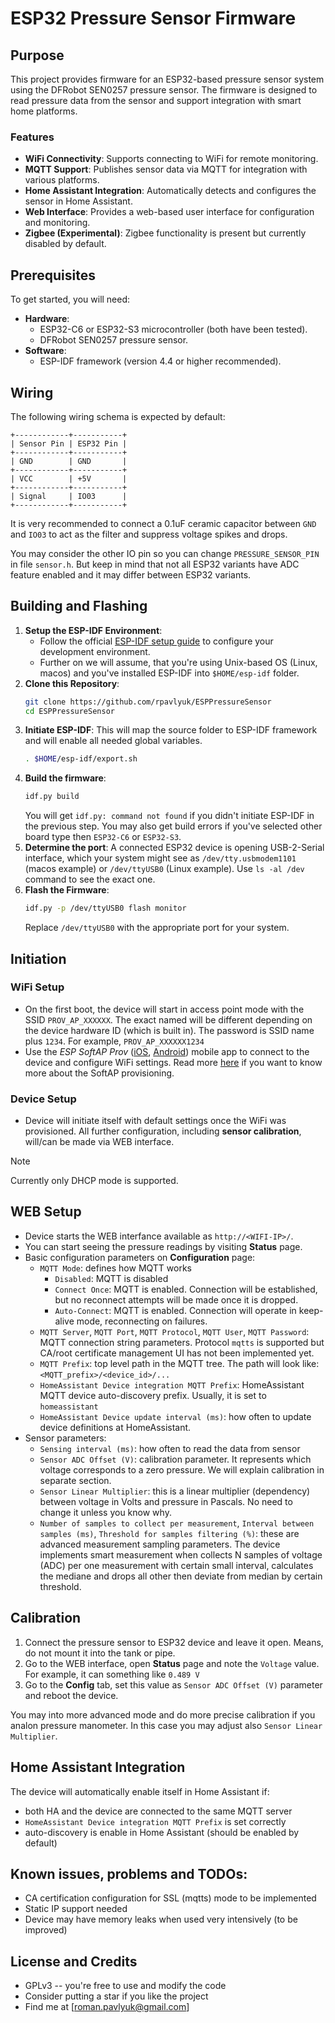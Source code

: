 # ESP32 Pressure Sensor Firmware

## Purpose
This project provides firmware for an ESP32-based pressure sensor system using the DFRobot SEN0257 pressure sensor. The firmware is designed to read pressure data from the sensor and support integration with smart home platforms.

### Features
- **WiFi Connectivity**: Supports connecting to WiFi for remote monitoring.
- **MQTT Support**: Publishes sensor data via MQTT for integration with various platforms.
- **Home Assistant Integration**: Automatically detects and configures the sensor in Home Assistant.
- **Web Interface**: Provides a web-based user interface for configuration and monitoring.
- **Zigbee (Experimental)**: Zigbee functionality is present but currently disabled by default.

## Prerequisites
To get started, you will need:
- **Hardware**:
  - ESP32-C6 or ESP32-S3 microcontroller (both have been tested).
  - DFRobot SEN0257 pressure sensor.
- **Software**:
  - ESP-IDF framework (version 4.4 or higher recommended).

## Wiring
The following wiring schema is expected by default:
```
+------------+-----------+
| Sensor Pin | ESP32 Pin |
+------------+-----------+
| GND        | GND       |
+------------+-----------+
| VCC        | +5V       |
+------------+-----------+
| Signal     | IO03      |
+------------+-----------+
```
It is very recommended to connect a 0.1uF ceramic capacitor between `GND` and `IO03` to act as the filter and suppress voltage spikes and drops.

You may consider the other IO pin so you can change `PRESSURE_SENSOR_PIN` in file `sensor.h`. But keep in mind that not all ESP32 variants have ADC feature enabled and it may differ between ESP32 variants.

## Building and Flashing
1. **Setup the ESP-IDF Environment**:
   - Follow the official [ESP-IDF setup guide](https://docs.espressif.com/projects/esp-idf/en/latest/esp32/get-started/index.html) to configure your development environment.
   - Further on we will assume, that you're using Unix-based OS (Linux, macos) and you've installed ESP-IDF into `$HOME/esp-idf` folder.
2. **Clone this Repository**:
   ```bash
   git clone https://github.com/rpavlyuk/ESPPressureSensor
   cd ESPPressureSensor
   ```
3. **Initiate ESP-IDF**:
  This will map the source folder to ESP-IDF framework and will enable all needed global variables.
   ```bash
   . $HOME/esp-idf/export.sh
   ```
4. **Build the firmware**:
   ```bash
   idf.py build
   ```
   You will get `idf.py: command not found` if you didn't initiate ESP-IDF in the previous step.
   You may also get build errors if you've selected other board type then `ESP32-C6` or `ESP32-S3`.
5. **Determine the port**:
  A connected ESP32 device is opening USB-2-Serial interface, which your system might see as `/dev/tty.usbmodem1101` (macos example) or `/dev/ttyUSB0` (Linux example). Use `ls -al /dev` command to see the exact one.
6. **Flash the Firmware**:
   ```bash
   idf.py -p /dev/ttyUSB0 flash monitor
   ```
   Replace `/dev/ttyUSB0` with the appropriate port for your system.

## Initiation

### WiFi Setup
* On the first boot, the device will start in access point mode with the SSID `PROV_AP_XXXXXX`. The exact named will be different depending on the device hardware ID (which is built in). The password is SSID name plus `1234`. For example, `PROV_AP_XXXXXX1234`
* Use the *ESP SoftAP Prov* ([iOS](https://apps.apple.com/us/app/esp-softap-provisioning/id1474040630), [Android](https://play.google.com/store/apps/details?id=com.espressif.provsoftap&hl=en)) mobile app to connect to the device and configure WiFi settings. Read more [here](https://docs.espressif.com/projects/esp-idf/en/stable/esp32/api-reference/provisioning/provisioning.html#provisioning-tools) if you want to know more about the SoftAP provisioning.

### Device Setup
* Device will initiate itself with default settings once the WiFi was provisioned. All further configuration, including **sensor calibration**, will/can be made via WEB interface.
> [!NOTE]
> Currently only DHCP mode is supported.

## WEB Setup
* Device starts the WEB interfance available as `http://<WIFI-IP>/`.
* You can start seeing the pressure readings by visiting **Status** page.
* Basic configuration parameters on **Configuration** page:
  * `MQTT Mode`: defines how MQTT works
    - `Disabled`: MQTT is disabled
    - `Connect Once`: MQTT is enabled. Connection will be established, but no reconnect attempts will be made once it is dropped.
    - `Auto-Connect`: MQTT is enabled. Connection will operate in keep-alive mode, reconnecting on failures.
  * `MQTT Server`, `MQTT Port`, `MQTT Protocol`, `MQTT User`, `MQTT Password`: MQTT connection string parameters. Protocol `mqtts` is supported but CA/root certificate management UI has not been implemented yet.
  * `MQTT Prefix`: top level path in the MQTT tree. The path will look like: `<MQTT_prefix>/<device_id>/...`
  * `HomeAssistant Device integration MQTT Prefix`: HomeAssistant MQTT device auto-discovery prefix. Usually, it is set to `homeassistant`
  * `HomeAssistant Device update interval (ms)`: how often to update device definitions at HomeAssistant.
* Sensor parameters:
  * `Sensing interval (ms)`: how often to read the data from sensor
  * `Sensor ADC Offset (V)`: calibration parameter. It represents which voltage corresponds to a zero pressure. We will explain calibration in separate section.
  * `Sensor Linear Multiplier`: this is a linear multiplier (dependency) between voltage in Volts and pressure in Pascals. No need to change it unless you know why.
  * `Number of samples to collect per measurement`, `Interval between samples (ms)`, `Threshold for samples filtering (%)`: these are advanced measurement sampling parameters. The device implements smart measurement when collects N samples of voltage (ADC) per one measurement with certain small interval, calculates the mediane and drops all other then deviate from median by certain threshold.

## Calibration
1. Connect the pressure sensor to ESP32 device and leave it open. Means, do not mount it into the tank or pipe.
2. Go to the WEB interface, open **Status** page and note the `Voltage` value. For example, it can something like `0.489 V`
3. Go to the **Config** tab, set this value as `Sensor ADC Offset (V)` parameter and reboot the device.

You may into more advanced mode and do more precise calibration if you analon pressure manometer. In this case you may adjust also `Sensor Linear Multiplier`.

## Home Assistant Integration
The device will automatically enable itself in Home Assistant if:
* both HA and the device are connected to the same MQTT server
* `HomeAssistant Device integration MQTT Prefix` is set correctly
* auto-discovery is enable in Home Assistant (should be enabled by default)

## Known issues, problems and TODOs:
* CA certification configuration for SSL (mqtts) mode to be implemented
* Static IP support needed
* Device may have memory leaks when used very intensively (to be improved)


## License and Credits
* GPLv3 -- you're free to use and modify the code
* Consider putting a star if you like the project
* Find me at [roman.pavlyuk@gmail.com]
